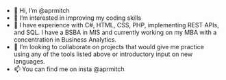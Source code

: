 - 👋 Hi, I’m @aprmitch
- 👀 I’m interested in improving my coding skills
- 🌱 I have experience with C#, HTML, CSS, PHP, implementing REST APIs, and SQL. I have a BSBA in MIS and currently working on my MBA with a concentration in Business Analytics. 
- 💞️ I’m looking to collaborate on projects that would give me practice using any of the tools listed above or introductory input on new languages.
- 📫 You can find me on insta @aprmitch

<!---
aprmitch/aprmitch is a ✨ special ✨ repository because its `README.md` (this file) appears on your GitHub profile.
You can click the Preview link to take a look at your changes.
--->
